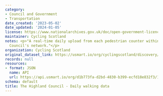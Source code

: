 ```yaml
---
category:
- Council and Government
- Transportation
date_created: '2023-05-02'
date_updated: '2024-01-05'
license: https://www.nationalarchives.gov.uk/doc/open-government-licence/version/3/
maintainer: Cycling Scotland
notes: <p>"A real-time daily upload from each pedestrian counter within The Highland
  Council's network."</p>
organization: Cycling Scotland
original_dataset_link: https://usmart.io/org/cyclingscotland/discovery/discovery-view-detail/a5f79119-8b7a-4fb7-9774-5ccb2d8773a9
records: null
resources:
- format: JSON
  name: API
  url: https://api.usmart.io/org/d1b773fa-d2bd-4830-b399-ecfd18e832f3/1cbc3535-934f-4081-b9ee-7608eda1b38b/1/urql
schema: default
title: The Highland Council - Daily walking data
---
```


